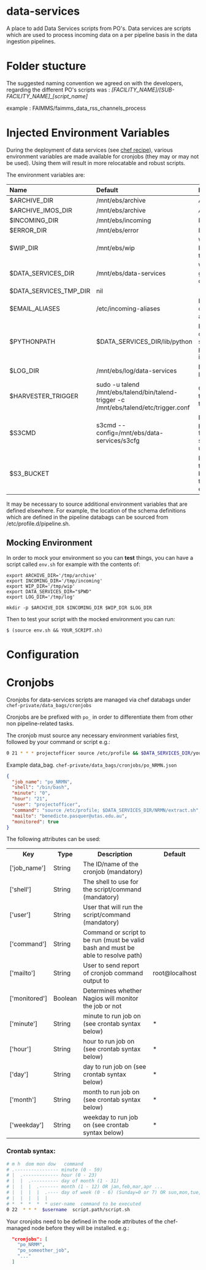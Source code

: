 data-services
=============
A place to add Data Services scripts from PO's.  Data services are scripts which are used to process incoming data on a per pipeline basis in the data ingestion pipelines.


# Folder stucture

The suggested naming convention we agreed on with the developers, regarding the different PO's scripts was :
*[FACILITY_NAME]/[SUB-FACILITY_NAME]_[script_name]*

example :
FAIMMS/faimms_data_rss_channels_process

# Injected Environment Variables

During the deployment of data services (see [chef recipe](https://github.com/aodn/chef/blob/eb1535192b526ca775fa557630d3221187e766c7/cookbooks/imos_po/recipes/data_services.rb#L131)), various environment variables are made available for
cronjobs (they may or may not be used). Using them will result in more
relocatable and robust scripts.

The environment variables are:

|Name |Default | Purpose|
|:--|:--|:--|
| $ARCHIVE_DIR | /mnt/ebs/archive | Archive |
| $ARCHIVE_IMOS_DIR | /mnt/ebs/archive | Archive |
| $INCOMING_DIR | /mnt/ebs/incoming |Incoming |
| $ERROR_DIR | /mnt/ebs/error |Errors |
| $WIP_DIR | /mnt/ebs/wip |Work In Progress tmp dir |
| $DATA_SERVICES_DIR | /mnt/ebs/data-services | Where this git repo is deployed |
| $DATA_SERVICES_TMP_DIR | nil | |
| $EMAIL_ALIASES | /etc/incoming-aliases | List of configured aliases |
| $PYTHONPATH | $DATA_SERVICES_DIR/lib/python | Location of data-services python interpreter |
| $LOG_DIR | /mnt/ebs/log/data-services | Designated log dir |
| $HARVESTER_TRIGGER | sudo -u talend /mnt/ebs/talend/bin/talend-trigger -c /mnt/ebs/talend/etc/trigger.conf | Command to trigger talend |
| $S3CMD | s3cmd --config=/mnt/ebs/data-services/s3cfg | Default parameters for the s3cmd utility |
| $S3_BUCKET | | Location of the S3 bucket for this environment |

It may be necessary to source additional environment variables that are defined elsewhere. For example, the location of the schema definitions which are defined in the pipeline databags can be sourced from /etc/profile.d/pipeline.sh.

## Mocking Environment

In order to mock your environment so you can **test** things, you can have a
script called `env.sh` for example with the contents of:
```
export ARCHIVE_DIR='/tmp/archive'
export INCOMING_DIR='/tmp/incoming'
export WIP_DIR='/tmp/wip'
export DATA_SERVICES_DIR="$PWD"
export LOG_DIR='/tmp/log'

mkdir -p $ARCHIVE_DIR $INCOMING_DIR $WIP_DIR $LOG_DIR
```

Then to test your script with the mocked environment you can run:
```
$ (source env.sh && YOUR_SCRIPT.sh)
```

# Configuration

# Cronjobs

Cronjobs for data-services scripts are managed via chef databags under ``chef-private/data_bags/cronjobs``

Cronjobs are be prefixed with ``po_`` in order to differentiate them from other non pipeline-related tasks.

The cronjob must source any necessary environment variables first, followed by your command or script e.g.:

``` bash
0 21 * * * projectofficer source /etc/profile && $DATA_SERVICES_DIR/yourscript.py
```

Example data_bag. ``chef-private/data_bags/cronjobs/po_NRMN.json``

``` json
{
  "job_name": "po_NRMN",
  "shell": "/bin/bash",
  "minute": "0",
  "hour": "21",
  "user": "projectofficer",
  "command": "source /etc/profile; $DATA_SERVICES_DIR/NRMN/extract.sh",
  "mailto": "benedicte.pasquer@utas.edu.au",
  "monitored": true
}
```

The following attributes can be used:

<table>
  <tr>
    <th>Key</th>
    <th>Type</th>
    <th>Description</th>
    <th>Default</th>
  </tr>
  <tr>
    <td>['job_name']</td>
    <td>String</td>
    <td>The ID/name of the cronjob (mandatory)</td>
    <td></td>
  </tr>
  <tr>
    <td>['shell']</td>
    <td>String</td>
    <td>The shell to use for the script/command (mandatory)</td>
    <td></td>
  </tr>
  <tr>
    <td>['user']</td>
    <td>String</td>
    <td>User that will run the script/command (mandatory)</td>
    <td></td>
  </tr>
  <tr>
    <td>['command']</td>
    <td>String</td>
    <td>Command or script to be run (must be valid bash and must be able to resolve path)</td>
    <td></td>
  </tr>
  <tr>
    <td>['mailto']</td>
    <td>String</td>
    <td>User to send report of cronjob command output to</td>
    <td>root@localhost</td>
  </tr>
  <tr>
    <td>['monitored']</td>
    <td>Boolean</td>
    <td>Determines whether Nagios will monitor the job or not</td>
    <td></td>
  </tr>
  <tr>
    <td>['minute']</td>
    <td>String</td>
    <td>minute to run job on (see crontab syntax below)</td>
    <td>*</td>
  </tr>
  <tr>
    <td>['hour']</td>
    <td>String</td>
    <td>hour to run job on (see crontab syntax below)</td>
    <td>*</td>
  </tr>
  <tr>
    <td>['day']</td>
    <td>String</td>
    <td>day to run job on (see crontab syntax below)</td>
    <td>*</td>
  </tr>
  <tr>
    <td>['month']</td>
    <td>String</td>
    <td>month to run job on (see crontab syntax below)</td>
    <td>*</td>
  </tr>
  <tr>
    <td>['weekday']</td>
    <td>String</td>
    <td>weekday to run job on (see crontab syntax below)</td>
    <td>*</td>
  </tr>
</table>

### Crontab syntax:

``` bash
# m h  dom mon dow   command
# .---------------- minute (0 - 59)
# |  .------------- hour (0 - 23)
# |  |  .---------- day of month (1 - 31)
# |  |  |  .------- month (1 - 12) OR jan,feb,mar,apr ...
# |  |  |  |  .---- day of week (0 - 6) (Sunday=0 or 7) OR sun,mon,tue,wed,thu,fri,sat
# |  |  |  |  |
# *  *  *  *  * user-name  command to be executed
0 22  * * *  $username  script.path/script.sh
```


Your cronjobs need to be defined in the node attributes of the chef-managed node before they will be installed. e.g.:

``` json
  "cronjobs": [
    "po_NRMM",
    "po_someother_job",
    "..."
  ]
```
